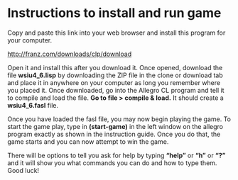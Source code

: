 # Instructions to install and run game

Copy and paste this link into your web browser and install this program for your computer.

http://franz.com/downloads/clp/download

Open it and install this after you download it. Once opened, download the file <b>wsiu4_6.lisp</b> by downloading the ZIP file in the clone or download tab and place it in anywhere on your computer as long you remember where you placed it. Once downloaded, go into the Allegro CL program and tell it to compile and load the file. <b>Go to file > compile & load.</b> It should create a <b>wsiu4_6.fasl</b> file.

Once you have loaded the fasl file, you may now begin playing the game. To start the game play, type in <b>(start-game)</b> in the left window on the allegro program exactly as shown in the instruction guide. Once you do that, the game starts and you can now attempt to win the game. 

There will be options to tell you ask for help by typing <b>“help”</b> or <b>“h”</b> or <b>“?”</b> and it will show you what commands you can do and how to type them. Good luck!
